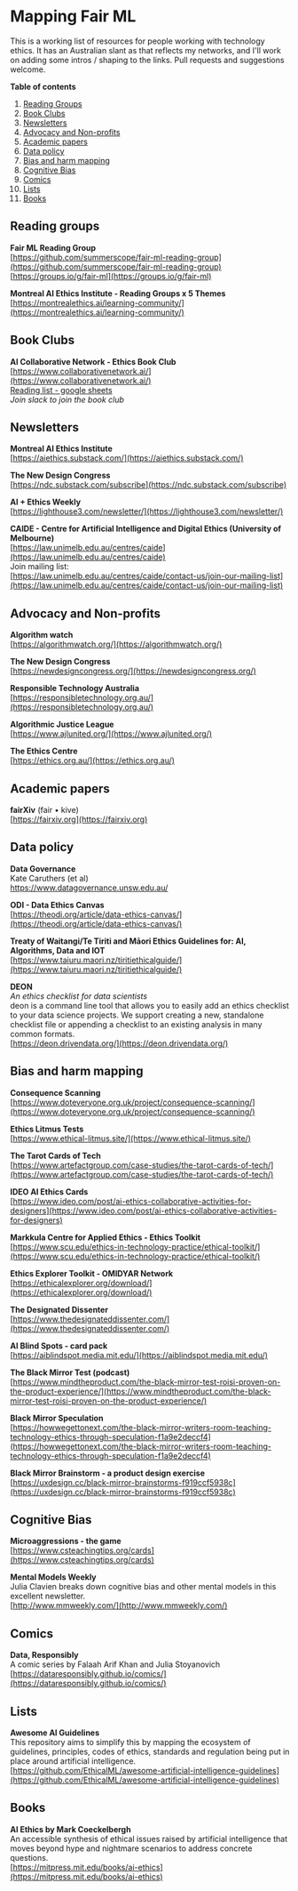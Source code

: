 # Mapping Fair ML # 

This is a working list of resources for people working with technology ethics. It has an Australian slant as that reflects my networks, and I'll work on adding some intros / shaping to the links. Pull requests and suggestions welcome.    

**Table of contents**  

1. [Reading Groups](#reading-groups)  
2. [Book Clubs](#book-clubs)  
3. [Newsletters](#newsletters)   
4. [Advocacy and Non-profits](#advocacy-and-non-profits)  
5. [Academic papers](#academic-papers)  
6. [Data policy](#data-policy)  
7. [Bias and harm mapping](#bias-and-harm-mapping)  
8. [Cognitive Bias](#cognitive-bias)   
9. [Comics](#comics)  
10. [Lists](#lists)
11. [Books](#books)


## Reading groups ##

**Fair ML Reading Group**  
[https://github.com/summerscope/fair-ml-reading-group](https://github.com/summerscope/fair-ml-reading-group)  
[https://groups.io/g/fair-ml](https://groups.io/g/fair-ml)  

**Montreal AI Ethics Institute - Reading Groups x 5 Themes**   
[https://montrealethics.ai/learning-community/](https://montrealethics.ai/learning-community/) 



## Book Clubs ##   

**AI Collaborative Network - Ethics Book Club**  
[https://www.collaborativenetwork.ai/](https://www.collaborativenetwork.ai/)  
[Reading list - google sheets](https://docs.google.com/spreadsheets/d/1Ex8MFdb6tjmYXKXlpHmNtO3tJ35aOul0lCXiWBU38n4/edit#gid=0)  
_Join slack to join the book club_  


## Newsletters ##  

**Montreal AI Ethics Institute**  
[https://aiethics.substack.com/](https://aiethics.substack.com/)

**The New Design Congress**  
[https://ndc.substack.com/subscribe](https://ndc.substack.com/subscribe)

**AI + Ethics Weekly**  
[https://lighthouse3.com/newsletter/](https://lighthouse3.com/newsletter/)

**CAIDE - Centre for Artificial Intelligence and Digital Ethics (University of Melbourne)**  
[https://law.unimelb.edu.au/centres/caide](https://law.unimelb.edu.au/centres/caide)  
Join mailing list:   
[https://law.unimelb.edu.au/centres/caide/contact-us/join-our-mailing-list](https://law.unimelb.edu.au/centres/caide/contact-us/join-our-mailing-list)  


## Advocacy and Non-profits ## 

**Algorithm watch**  
[https://algorithmwatch.org/](https://algorithmwatch.org/)   

**The New Design Congress**  
[https://newdesigncongress.org/](https://newdesigncongress.org/)  

**Responsible Technology Australia**  
[https://responsibletechnology.org.au/](https://responsibletechnology.org.au/)   

**Algorithmic Justice League**  
[https://www.ajlunited.org/](https://www.ajlunited.org/)  

**The Ethics Centre**  
[https://ethics.org.au/](https://ethics.org.au/)  


## Academic papers ## 

**fairXiv**  (fair • kive)    
[https://fairxiv.org](https://fairxiv.org) 


## Data policy ## 

**Data Governance**  
Kate Caruthers (et al)  
https://www.datagovernance.unsw.edu.au/  

**ODI - Data Ethics Canvas**  
[https://theodi.org/article/data-ethics-canvas/](https://theodi.org/article/data-ethics-canvas/)  

**Treaty of Waitangi/Te Tiriti and Māori Ethics Guidelines for: AI, Algorithms, Data and IOT**  
[https://www.taiuru.maori.nz/tiritiethicalguide/](https://www.taiuru.maori.nz/tiritiethicalguide/)

**DEON**  
_An ethics checklist for data scientists_  
deon is a command line tool that allows you to easily add an ethics checklist to your data science projects. We support creating a new, standalone checklist file or appending a checklist to an existing analysis in many common formats.  
[https://deon.drivendata.org/](https://deon.drivendata.org/)

## Bias and harm mapping ## 

**Consequence Scanning**  
[https://www.doteveryone.org.uk/project/consequence-scanning/](https://www.doteveryone.org.uk/project/consequence-scanning/) 

**Ethics Litmus Tests**  
[https://www.ethical-litmus.site/](https://www.ethical-litmus.site/)  

**The Tarot Cards of Tech**  
[https://www.artefactgroup.com/case-studies/the-tarot-cards-of-tech/](https://www.artefactgroup.com/case-studies/the-tarot-cards-of-tech/)  

**IDEO AI Ethics Cards**  
[https://www.ideo.com/post/ai-ethics-collaborative-activities-for-designers](https://www.ideo.com/post/ai-ethics-collaborative-activities-for-designers)  

**Markkula Centre for Applied Ethics - Ethics Toolkit**  
[https://www.scu.edu/ethics-in-technology-practice/ethical-toolkit/](https://www.scu.edu/ethics-in-technology-practice/ethical-toolkit/)  

**Ethics Explorer Toolkit - OMIDYAR Network**   
[https://ethicalexplorer.org/download/](https://ethicalexplorer.org/download/)  

**The Designated Dissenter**  
[https://www.thedesignateddissenter.com/](https://www.thedesignateddissenter.com/)  
  
**AI Blind Spots - card pack**  
[https://aiblindspot.media.mit.edu/](https://aiblindspot.media.mit.edu/)  
  
**The Black Mirror Test (podcast)**   
[https://www.mindtheproduct.com/the-black-mirror-test-roisi-proven-on-the-product-experience/](https://www.mindtheproduct.com/the-black-mirror-test-roisi-proven-on-the-product-experience/)
  
**Black Mirror Speculation**  
[https://howwegettonext.com/the-black-mirror-writers-room-teaching-technology-ethics-through-speculation-f1a9e2deccf4](https://howwegettonext.com/the-black-mirror-writers-room-teaching-technology-ethics-through-speculation-f1a9e2deccf4)  
  
**Black Mirror Brainstorm - a product design exercise**  
[https://uxdesign.cc/black-mirror-brainstorms-f919ccf5938c](https://uxdesign.cc/black-mirror-brainstorms-f919ccf5938c)  

## Cognitive Bias ##   

**Microaggressions - the game**   
[https://www.csteachingtips.org/cards](https://www.csteachingtips.org/cards)  

**Mental Models Weekly**  
Julia Clavien breaks down cognitive bias and other mental models in this excellent newsletter.  
[http://www.mmweekly.com/](http://www.mmweekly.com/)  


## Comics ##

**Data, Responsibly**   
A comic series by Falaah Arif Khan and Julia Stoyanovich   
[https://dataresponsibly.github.io/comics/](https://dataresponsibly.github.io/comics/)

## Lists ##  
  
**Awesome AI Guidelines**   
This repository aims to simplify this by mapping the ecosystem of guidelines, principles, codes of ethics, standards and regulation being put in place around artificial intelligence.  
[https://github.com/EthicalML/awesome-artificial-intelligence-guidelines](https://github.com/EthicalML/awesome-artificial-intelligence-guidelines)


## Books ##  
  
**AI Ethics by Mark Coeckelbergh**  
An accessible synthesis of ethical issues raised by artificial intelligence that moves beyond hype and nightmare scenarios to address concrete questions.  
[https://mitpress.mit.edu/books/ai-ethics](https://mitpress.mit.edu/books/ai-ethics)
